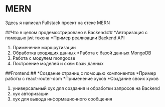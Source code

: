 # MERN

Здесь я написал Fullstack проект на стеке MERN

##Что в целом продемострировано в Backend:##
*Авторизация с помощью jwt токена
*Пример реализации Backend API
1. Применение маршрутизации
2. Обработка входящих данных
*Работа с базой данных MongoDB
1. Работа с модулем mongoose
2. Построение моделей и схем базы данных

##Frontend:##
*Создание страниц c помощью компонентов
*Пример работы с react-router-dom 
*Применение хуков
*Создание своих хуков
1. универсальный хук для создания и обработки запросов на Backend
2. хук авторизации
3. хук для вывода информационного сообщения